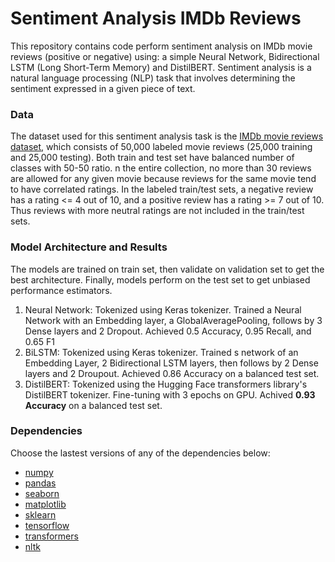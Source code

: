 # Sentiment Analysis IMDb Reviews 

This repository contains code perform sentiment analysis on IMDb movie reviews (positive or negative) using: a simple Neural Network,  Bidirectional LSTM (Long Short-Term Memory) and DistilBERT. Sentiment analysis is a natural language processing (NLP) task that involves determining the sentiment expressed in a given piece of text.

### Data 
The dataset used for this sentiment analysis task is the [IMDb movie reviews dataset](https://www.kaggle.com/datasets/pawankumargunjan/imdb-review), which consists of 50,000 labeled movie reviews (25,000 training and 25,000 testing). Both train and test set have balanced number of classes with 50-50 ratio. n the entire collection, no more than 30 reviews are allowed for any given movie because reviews for the same movie tend to have correlated ratings.  In the labeled train/test sets, a negative review has a rating <= 4 out of 10, and a positive review has a rating >= 7 out of 10. Thus reviews with more neutral ratings are not included in the train/test sets.

### Model Architecture and Results

The models are trained on train set, then validate on validation set to get the best architecture. Finally, models perform on the test set to get unbiased performance estimators.

1. Neural Network: Tokenized using Keras tokenizer. Trained a Neural Network with an Embedding layer, a GlobalAveragePooling, follows by 3 Dense layers and 2 Dropout. Achieved 0.5 Accuracy, 0.95 Recall, and 0.65 F1
2. BiLSTM: Tokenized using Keras tokenizer. Trained s network of an Embedding Layer, 2 Bidirectional LSTM layers, then follows by 2 Dense layers and 2 Droupout. Achieved 0.86 Accuracy on a balanced test set.
3. DistilBERT: Tokenized using the Hugging Face transformers library's DistilBERT tokenizer. Fine-tuning with 3 epochs on GPU. Achived **0.93 Accuracy** on a balanced test set.

### Dependencies
Choose the lastest versions of any of the dependencies below: 
- [numpy](https://numpy.org/)
- [pandas](https://pandas.pydata.org/)
- [seaborn](https://seaborn.pydata.org/)
- [matplotlib](https://matplotlib.org/)
- [sklearn](https://scikit-learn.org/stable/)
- [tensorflow](https://www.tensorflow.org/)
- [transformers](https://huggingface.co/docs/transformers/en/index)
- [nltk](https://www.nltk.org/)
